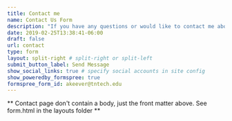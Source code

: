 ```yaml
---
title: Contact me 
name: Contact Us Form
description: "If you have any questions or would like to contact me about speaking engagements, opportunities to work together, or mentorship requests please reach out. This is *NOT* a form for requesting help."
date: 2019-02-25T13:38:41-06:00
draft: false
url: contact
type: form
layout: split-right # split-right or split-left
submit_button_label: Send Message
show_social_links: true # specify social accounts in site config
show_poweredby_formspree: true
formspree_form_id: akeever@tntech.edu
---
```


** Contact page don't contain a body, just the front matter above.
See form.html in the layouts folder **
